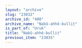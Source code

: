 ```yaml
---
layout: "archive"
slug: "23032"
archive_id: "400"
archive_name: "Nabû-ahhē-bulliṭ"
is_part_of: "Uruk"
title: "Nabû-ahhē-bulliṭ"
previous_item: "23035"
---
```

